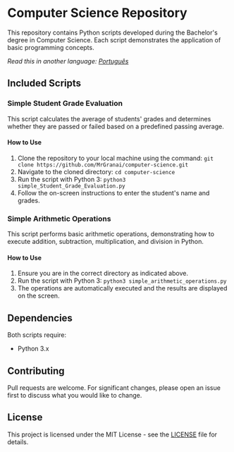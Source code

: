 # Computer Science Repository

This repository contains Python scripts developed during the Bachelor's degree in Computer Science. Each script demonstrates the application of basic programming concepts.

*Read this in another language: [Português](LEIAME.md)*

## Included Scripts

### Simple Student Grade Evaluation
This script calculates the average of students' grades and determines whether they are passed or failed based on a predefined passing average.

#### How to Use
1. Clone the repository to your local machine using the command:
   `git clone https://github.com/MrGranai/computer-science.git`
2. Navigate to the cloned directory:
   `cd computer-science`
3. Run the script with Python 3:
   `python3 simple_Student_Grade_Evaluation.py`
4. Follow the on-screen instructions to enter the student's name and grades.

### Simple Arithmetic Operations
This script performs basic arithmetic operations, demonstrating how to execute addition, subtraction, multiplication, and division in Python.

#### How to Use
1. Ensure you are in the correct directory as indicated above.
2. Run the script with Python 3:
   `python3 simple_arithmetic_operations.py`
3. The operations are automatically executed and the results are displayed on the screen.

## Dependencies
Both scripts require:
- Python 3.x

## Contributing
Pull requests are welcome. For significant changes, please open an issue first to discuss what you would like to change.

## License
This project is licensed under the MIT License - see the [LICENSE](LICENSE) file for details.
